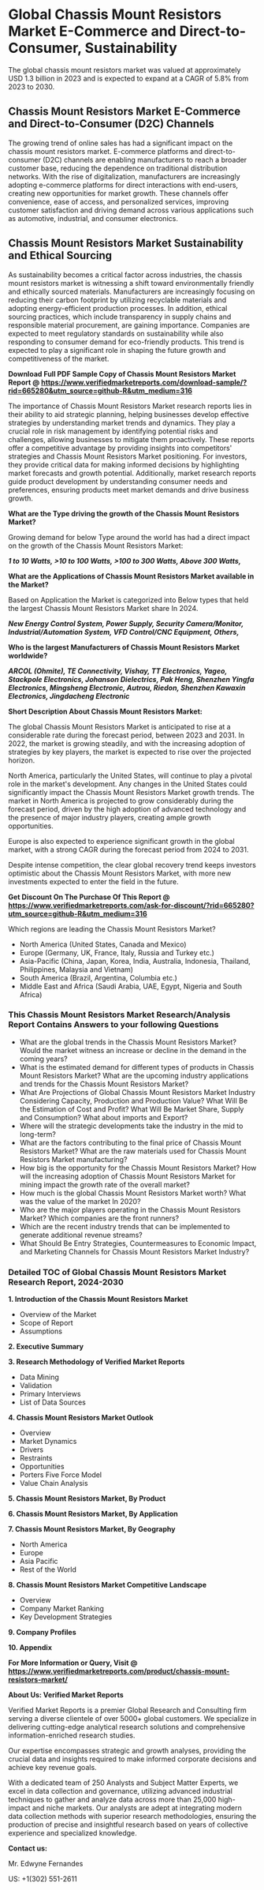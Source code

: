 <h1>Global Chassis Mount Resistors Market E-Commerce and Direct-to-Consumer, Sustainability</h1><p class=""><p>The global chassis mount resistors market was valued at approximately USD 1.3 billion in 2023 and is expected to expand at a CAGR of 5.8% from 2023 to 2030.</p><h2>Chassis Mount Resistors Market E-Commerce and Direct-to-Consumer (D2C) Channels</h2><p>The growing trend of online sales has had a significant impact on the chassis mount resistors market. E-commerce platforms and direct-to-consumer (D2C) channels are enabling manufacturers to reach a broader customer base, reducing the dependence on traditional distribution networks. With the rise of digitalization, manufacturers are increasingly adopting e-commerce platforms for direct interactions with end-users, creating new opportunities for market growth. These channels offer convenience, ease of access, and personalized services, improving customer satisfaction and driving demand across various applications such as automotive, industrial, and consumer electronics.</p><h2>Chassis Mount Resistors Market Sustainability and Ethical Sourcing</h2><p>As sustainability becomes a critical factor across industries, the chassis mount resistors market is witnessing a shift toward environmentally friendly and ethically sourced materials. Manufacturers are increasingly focusing on reducing their carbon footprint by utilizing recyclable materials and adopting energy-efficient production processes. In addition, ethical sourcing practices, which include transparency in supply chains and responsible material procurement, are gaining importance. Companies are expected to meet regulatory standards on sustainability while also responding to consumer demand for eco-friendly products. This trend is expected to play a significant role in shaping the future growth and competitiveness of the market.</p></p><p class=""><strong>Download Full PDF Sample Copy of Chassis Mount Resistors Market Report @ <a href="https://www.verifiedmarketreports.com/download-sample/?rid=665280&utm_source=github-R&utm_medium=316" target="_blank">https://www.verifiedmarketreports.com/download-sample/?rid=665280&utm_source=github-R&utm_medium=316</a></strong></p><p>The importance of&nbsp;Chassis Mount Resistors Market research reports lies in their ability to aid strategic planning, helping businesses develop effective strategies by understanding market trends and dynamics. They play a crucial role in risk management by identifying potential risks and challenges, allowing businesses to mitigate them proactively. These reports offer a competitive advantage by providing insights into competitors' strategies and Chassis Mount Resistors Market positioning. For investors, they provide critical data for making informed decisions by highlighting market forecasts and growth potential. Additionally, market research reports guide product development by understanding consumer needs and preferences, ensuring products meet market demands and drive business growth.</p><p><strong>What are the&nbsp;Type driving the growth of the Chassis Mount Resistors Market?</strong></p><p id="" class="">Growing demand for below Type around the world has had a direct impact on the growth of the Chassis Mount Resistors Market:</p><p class=""><em><strong>1 to 10 Watts, >10 to 100 Watts, >100 to 300 Watts, Above 300 Watts, </strong></em></p><p class=""><strong>What are the&nbsp;Applications&nbsp;of Chassis Mount Resistors Market available in the Market?</strong></p><p id="" class="">Based on Application the Market is categorized into Below types that held the largest Chassis Mount Resistors Market share In 2024.</p><p class=""><em><strong>New Energy Control System, Power Supply, Security Camera/Monitor, Industrial/Automation System, VFD Control/CNC Equipment, Others, </strong></em></p><p class=""><strong>Who is the largest Manufacturers of Chassis Mount Resistors Market worldwide?</strong></p><p><em><strong>ARCOL (Ohmite), TE Connectivity, Vishay, TT Electronics, Yageo, Stackpole Electronics, Johanson Dielectrics, Pak Heng, Shenzhen Yingfa Electronics, Mingsheng Electronic, Autrou, Riedon, Shenzhen Kawaxin Electronics, Jingdacheng Electronic</strong></em></p><p id="" class=""><strong>Short Description About Chassis Mount Resistors Market:</strong></p><p>The global Chassis Mount Resistors Market is anticipated to rise at a considerable rate during the forecast period, between 2023 and 2031. In 2022, the market is growing steadily, and with the increasing adoption of strategies by key players, the market is expected to rise over the projected horizon.</p><p>North America, particularly the United States, will continue to play a pivotal role in the market's development. Any changes in the United States could significantly impact the Chassis Mount Resistors Market growth trends. The market in North America is projected to grow considerably during the forecast period, driven by the high adoption of advanced technology and the presence of major industry players, creating ample growth opportunities.</p><p>Europe is also expected to experience significant growth in the global market, with a strong CAGR during the forecast period from 2024 to 2031.</p><p>Despite intense competition, the clear global recovery trend keeps investors optimistic about the Chassis Mount Resistors Market, with more new investments expected to enter the field in the future.</p><p id="" class=""><strong>Get Discount On The Purchase Of This Report @ <a href="https://www.verifiedmarketreports.com/ask-for-discount/?rid=665280?utm_source=github-R&utm_medium=316" target="_blank">https://www.verifiedmarketreports.com/ask-for-discount/?rid=665280?utm_source=github-R&utm_medium=316</a></strong></p><p class="">Which regions are leading the Chassis Mount Resistors Market?</p><ul><li>North America (United States, Canada and Mexico)</li><li>Europe (Germany, UK, France, Italy, Russia and Turkey etc.)</li><li>Asia-Pacific (China, Japan, Korea, India, Australia, Indonesia, Thailand, Philippines, Malaysia and Vietnam)</li><li>South America (Brazil, Argentina, Columbia etc.)</li><li>Middle East and Africa (Saudi Arabia, UAE, Egypt, Nigeria and South Africa)</li></ul><h3 id="" class="">This Chassis Mount Resistors Market Research/Analysis Report Contains Answers to your following Questions</h3><ul><li>What are the global trends in the Chassis Mount Resistors Market? Would the market witness an increase or decline in the demand in the coming years?</li><li>What is the estimated demand for different types of products in Chassis Mount Resistors Market? What are the upcoming industry applications and trends for the Chassis Mount Resistors Market?</li><li>What Are Projections of Global Chassis Mount Resistors Market Industry Considering Capacity, Production and Production Value? What Will Be the Estimation of Cost and Profit? What Will Be Market Share, Supply and Consumption? What about imports and Export?</li><li>Where will the strategic developments take the industry in the mid to long-term?</li><li>What are the factors contributing to the final price of Chassis Mount Resistors Market? What are the raw materials used for Chassis Mount Resistors Market manufacturing?</li><li>How big is the opportunity for the Chassis Mount Resistors Market? How will the increasing adoption of Chassis Mount Resistors Market for mining impact the growth rate of the overall market?</li><li>How much is the global Chassis Mount Resistors Market worth? What was the value of the market In 2020?</li><li>Who are the major players operating in the Chassis Mount Resistors Market? Which companies are the front runners?</li><li>Which are the recent industry trends that can be implemented to generate additional revenue streams?</li><li>What Should Be Entry Strategies, Countermeasures to Economic Impact, and Marketing Channels for Chassis Mount Resistors Market Industry?</li></ul><h3 id="" class="">Detailed TOC of Global Chassis Mount Resistors Market Research Report, 2024-2030</h3><p id="" class=""><strong>1. Introduction of the Chassis Mount Resistors Market</strong></p><ul><li>Overview of the Market</li><li>Scope of Report</li><li>Assumptions</li></ul><p id="" class=""><strong>2. Executive Summary</strong></p><p id="" class=""><strong>3. Research Methodology of Verified Market Reports</strong></p><ul><li>Data Mining</li><li>Validation</li><li>Primary Interviews</li><li>List of Data Sources</li></ul><p id="" class=""><strong>4. Chassis Mount Resistors Market Outlook</strong></p><ul><li>Overview</li><li>Market Dynamics</li><li>Drivers</li><li>Restraints</li><li>Opportunities</li><li>Porters Five Force Model</li><li>Value Chain Analysis</li></ul><p id="" class=""><strong>5. Chassis Mount Resistors Market, By Product</strong></p><p id="" class=""><strong>6. Chassis Mount Resistors Market, By Application</strong></p><p id="" class=""><strong>7. Chassis Mount Resistors Market, By Geography</strong></p><ul><li>North America</li><li>Europe</li><li>Asia Pacific</li><li>Rest of the World</li></ul><p id="" class=""><strong>8. Chassis Mount Resistors Market Competitive Landscape</strong></p><ul><li>Overview</li><li>Company Market Ranking</li><li>Key Development Strategies</li></ul><p id="" class=""><strong>9. Company Profiles</strong></p><p id="" class=""><strong>10. Appendix</strong></p><p id="" class=""><strong>For More Information or Query, Visit @ <a href="https://www.verifiedmarketreports.com/product/chassis-mount-resistors-market/" target="_blank">https://www.verifiedmarketreports.com/product/chassis-mount-resistors-market/</a></strong></p><p id="" class=""><strong>About Us: Verified Market Reports</strong></p><p id="" class="">Verified Market Reports is a premier Global Research and Consulting firm serving a diverse clientele of over 5000+ global customers. We specialize in delivering cutting-edge analytical research solutions and comprehensive information-enriched research studies.</p><p id="" class="">Our expertise encompasses strategic and growth analyses, providing the crucial data and insights required to make informed corporate decisions and achieve key revenue goals.</p><p id="" class="">With a dedicated team of 250 Analysts and Subject Matter Experts, we excel in data collection and governance, utilizing advanced industrial techniques to gather and analyze data across more than 25,000 high-impact and niche markets. Our analysts are adept at integrating modern data collection methods with superior research methodologies, ensuring the production of precise and insightful research based on years of collective experience and specialized knowledge.</p><p id="" class=""><strong>Contact us:</strong></p><p id="" class="">Mr. Edwyne Fernandes</p><p id="" class="">US: +1(302) 551-2611</p>